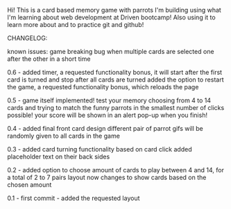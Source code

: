 Hi! This is a card based memory game with parrots I'm building using what I'm learning about web development at Driven bootcamp!
Also using it to learn more about and to practice git and github!

CHANGELOG:

known issues: game breaking bug when multiple cards are selected one after the other in a short time

0.6 - added timer, a requested functionality bonus, it will start after the first card is turned and stop after all cards are turned
      added the option to restart the game, a requested functionality bonus, which reloads the page

0.5 - game itself implemented! test your memory choosing from 4 to 14 cards and trying to match the funny parrots in the smallest number of clicks possible!
      your score will be shown in an alert pop-up when you finish!

0.4 - added final front card design
      different pair of parrot gifs will be randomly given to all cards in the game

0.3 - added card turning functionality based on card click
      added placeholder text on their back sides

0.2 - added option to choose amount of cards to play between 4 and 14, for a total of 2 to 7 pairs
      layout now changes to show cards based on the chosen amount

0.1 - first commit - added the requested layout

